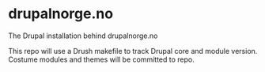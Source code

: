 drupalnorge.no
==============

The Drupal installation behind drupalnorge.no

This repo will use a Drush makefile to track Drupal core and module version.
Costume modules and themes will be committed to repo. 
